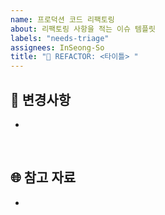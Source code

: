 ```yaml
---
name: 프로덕션 코드 리팩토링
about: 리팩토링 사항을 적는 이슈 템플릿
labels: "needs-triage"
assignees: InSeong-So
title: "🔨 REFACTOR: <타이틀> "
---
```


## 🚩 변경사항

-

<br/>

## 🌐 참고 자료

-

<br/>
